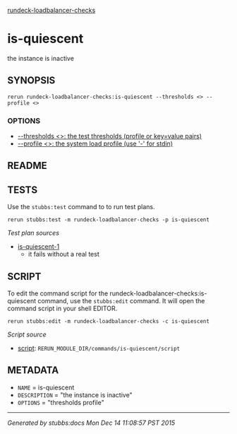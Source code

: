 [rundeck-loadbalancer-checks](../../index.html)
# is-quiescent 

the instance is inactive

## SYNOPSIS

    rerun rundeck-loadbalancer-checks:is-quiescent --thresholds <> --profile <>

### OPTIONS

* [    --thresholds <>: the test thresholds (profile or key=value pairs)](../../options/thresholds/index.html)
* [    --profile <>: the system load profile (use '-' for stdin)](../../options/profile/index.html)

## README



## TESTS

Use the `stubbs:test` command to to run test plans.

    rerun stubbs:test -m rundeck-loadbalancer-checks -p is-quiescent

*Test plan sources*

* [is-quiescent-1](../../tests/is-quiescent-1.html)
  * it fails without a real test

## SCRIPT

To edit the command script for the rundeck-loadbalancer-checks:is-quiescent command, 
use the `stubbs:edit`
command. It will open the command script in your shell EDITOR.

    rerun stubbs:edit -m rundeck-loadbalancer-checks -c is-quiescent

*Script source*

* [script](script.html): `RERUN_MODULE_DIR/commands/is-quiescent/script`

## METADATA

* `NAME` = is-quiescent
* `DESCRIPTION` = "the instance is inactive"
* `OPTIONS` = "thresholds profile"

----

*Generated by stubbs:docs Mon Dec 14 11:08:57 PST 2015*

